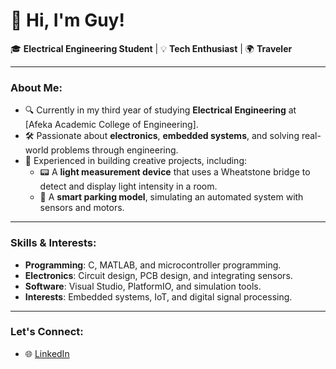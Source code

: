 # 👋 Hi, I'm Guy!

🎓 **Electrical Engineering Student** | 💡 **Tech Enthusiast** | 🌍 **Traveler**

---

### About Me:
- 🔍 Currently in my third year of studying **Electrical Engineering** at [Afeka Academic College of Engineering].
- 🛠️ Passionate about **electronics**, **embedded systems**, and solving real-world problems through engineering.
- 🌿 Experienced in building creative projects, including:
  - 📟 A **light measurement device** that uses a Wheatstone bridge to detect and display light intensity in a room.
  - 🚗 A **smart parking model**, simulating an automated system with sensors and motors.

---

### Skills & Interests:
- **Programming**: C, MATLAB, and microcontroller programming.
- **Electronics**: Circuit design, PCB design, and integrating sensors.
- **Software**: Visual Studio, PlatformIO, and simulation tools.
- **Interests**: Embedded systems, IoT, and digital signal processing.

---

### Let's Connect:
- 🌐 [LinkedIn](https://linkedin.com/in/your-profile)
